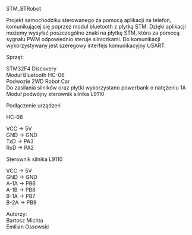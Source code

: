 STM_BTRobot

Projekt samochodziku sterowanego za pomocą aplikacji na telefon, komunikującej się poprzez moduł bluetooth z płytką STM. Dzięki aplikacji możemy wysyłać poszczególne znaki na płytkę STM, która za pomocą sygnału PWM odpowiednio steruje silniczkami. Do komunikacji wykorzystywany jest szeregowy interfejs komunikacyjny USART.

Sprzęt:</br>

STM32F4 Discovery</br>
Moduł Bluetooth HC-06</br>
Podwozie 2WD Robot Car</br>
Do zasilania silników oraz płytki wykorzystano powerbank o natężeniu 1A</br>
Moduł podwójny sterownik silnika L9110</br>

Podłączenie urządzeń

HC-06

VCC -> 5V</br>
GND -> GND</br>
TxD -> PA3</br>
RxD -> PA2</br>

Sterownik silnika L9110

VCC -> 5V</br>
GND -> GND</br>
A-1A -> PB6</br>
A-1B -> PB8</br>
B-1A -> PB7</br>
B-2A -> PB9</br>

Autorzy:</br>
Bartosz Michta</br>
Emilian Ossowski
